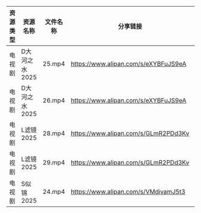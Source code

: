 | 资源类型 | 资源名称      | 文件名称   | 分享链接                                 | 更新时间                |
| ---- | --------- | ------ | ------------------------------------ | ------------------- |
| 电视剧  | D大河之水2025 | 25.mp4 | https://www.alipan.com/s/eXYBFuJS9eA | 2025-03-11 20:05:30 |
| 电视剧  | D大河之水2025 | 26.mp4 | https://www.alipan.com/s/eXYBFuJS9eA | 2025-03-11 20:05:29 |
| 电视剧  | L滤镜2025   | 28.mp4 | https://www.alipan.com/s/GLmR2PDd3Kv | 2025-03-11 20:06:17 |
| 电视剧  | L滤镜2025   | 29.mp4 | https://www.alipan.com/s/GLmR2PDd3Kv | 2025-03-11 20:06:17 |
| 电视剧  | S似锦2025   | 24.mp4 | https://www.alipan.com/s/VMdivamJ5t3 | 2025-03-11 19:06:57 |
